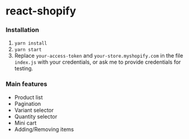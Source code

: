 # react-shopify 

### Installation

1. `yarn install` <br>
2. `yarn start`
3. Replace `your-access-token` and `your-store.myshopify.com` in the file `index.js` with your credentials, or ask me to provide credentials for testing.

### Main features
* Product list
* Pagination
* Variant selector
* Quantity selector
* Mini cart
* Adding/Removing items
